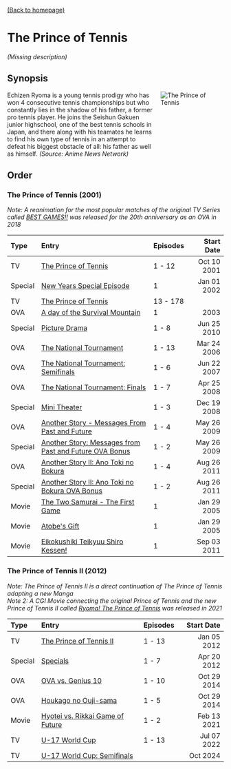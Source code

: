 [(Back to homepage)](../README.md)
# The Prince of Tennis

*(Missing description)*

## Synopsis

<div style="display: flex;">
    <div style="width: 70%;">
        Echizen Ryoma is a young tennis prodigy who has won 4 consecutive tennis championships but who constantly lies in the shadow of his father, a former pro tennis player. He joins the Seishun Gakuen junior highschool, one of the best tennis schools in Japan, and there along with his teamates he learns to find his own type of tennis in an attempt to defeat his biggest obstacle of all: his father as well as himself. <span style="font-style: italic;">(Source: Anime News Network)</span>
    </div>
    <div style="width: 30%; padding-left: 1em;"><img src="https://s4.anilist.co/file/anilistcdn/media/anime/cover/large/bx22-8Qg3NZXH6asP.png" title="The Prince of Tennis"></div>
</div>

## Order

### The Prince of Tennis (2001)

*Note: A reanimation for the most popular matches of the original TV Series called [BEST GAMES!!](https://anilist.co/anime/109097/) was released for the 20th anniversary as an OVA in 2018*

| **Type** | **Entry** | **Episodes** | **Start Date** |
| :------- | :-------- | :----------- | -------------: |
| TV        | [The Prince of Tennis](https://anilist.co/anime/22/) | 1 - 12 | Oct 10 2001 |
| Special   | [New Years Special Episode](https://anilist.co/anime/5996/) | 1 | Jan 01 2002 |
| TV        | [The Prince of Tennis](https://anilist.co/anime/22/) | 13 - 178 |  |
| OVA       | [A day of the Survival Mountain](https://anilist.co/anime/1190/) | 1 | 2003 |
| Special   | [Picture Drama](https://anilist.co/anime/10862/) | 1 - 8 | Jun 25 2010 |
| OVA       | [The National Tournament](https://anilist.co/anime/995/) | 1 - 13 | Mar 24 2006 |
| OVA       | [The National Tournament: Semifinals](https://anilist.co/anime/2752/) | 1 - 6 | Jun 22 2007 |
| OVA       | [The National Tournament: Finals](https://anilist.co/anime/4053/) | 1 - 7 | Apr 25 2008 |
| Special   | [Mini Theater](https://anilist.co/anime/10276/) | 1 - 3 | Dec 19 2008 |
| OVA       | [Another Story - Messages From Past and Future](https://anilist.co/anime/5751/) | 1 - 4 | May 26 2009 |
| Special   | [Another Story: Messages from Past and Future OVA Bonus](https://anilist.co/anime/6999/) | 1 - 2 | May 26 2009 |
| OVA       | [Another Story II: Ano Toki no Bokura](https://anilist.co/anime/10573/) | 1 - 4 | Aug 26 2011 |
| Special   | [Another Story II: Ano Toki no Bokura OVA Bonus](https://anilist.co/anime/13073/) | 1 - 2 | Aug 26 2011 |
| Movie     | [The Two Samurai - The First Game](https://anilist.co/anime/815/) | 1 | Jan 29 2005 |
| Movie     | [Atobe's Gift](https://anilist.co/anime/814/) | 1 | Jan 29 2005 |
| Movie     | [Eikokushiki Teikyuu Shiro Kessen!](https://anilist.co/anime/10731/) | 1 | Sep 03 2011 |

### The Prince of Tennis II (2012)

*Note: The Prince of Tennis II is a direct continuation of The Prince of Tennis adapting a new Manga*<br>
*Note 2: A CGI Movie connecting the original Prince of Tennis and the new Prince of Tennis II called [Ryoma! The Prince of Tennis](https://anilist.co/anime/113254/) was released in 2021*

| **Type** | **Entry** | **Episodes** | **Start Date** |
| :------- | :-------- | :----------- | -------------: |
| TV        | [The Prince of Tennis II](https://anilist.co/anime/11371/) | 1 - 13 | Jan 05 2012 |
| Special   | [Specials](https://anilist.co/anime/13245/) | 1 - 7 | Apr 20 2012 |
| OVA       | [OVA vs. Genius 10](https://anilist.co/anime/20941/) | 1 - 10 | Oct 29 2014 |
| OVA       | [Houkago no Ouji-sama](https://anilist.co/anime/20942/) | 1 - 5 | Oct 29 2014 |
| Movie     | [Hyotei vs. Rikkai Game of Future](https://anilist.co/anime/123476/) | 1 - 2 | Feb 13 2021 |
| TV        | [U-17 World Cup](https://anilist.co/anime/140187/) | 1 - 13 | Jul 07 2022 |
| TV        | [U-17 World Cup: Semifinals](https://anilist.co/anime/165810/) |  | Oct 2024 |
